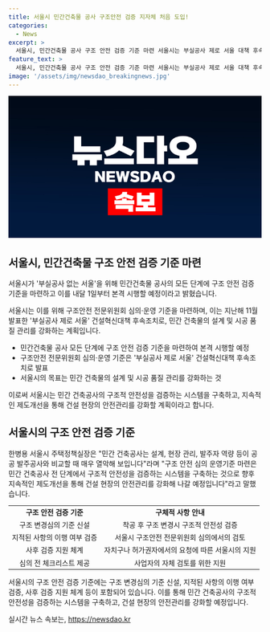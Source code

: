 ```yaml
---
title: 서울시 민간건축물 공사 구조안전 검증 지자체 처음 도입!
categories:
  - News
excerpt: >
  서울시, 민간건축물 공사 구조 안전 검증 기준 마련 서울시는 부실공사 제로 서울 대책 후속으로, 민간건축물 공사에 구조 안전 검증 기준을 적용한다고 발표했다. 이를 통해 설계 및 시공 품질을 강화하고, 구조변경 시에도 안전성을 확인한다. 또한 심의 전 체크리스트를 제공하여 사업자가 자체 검토할 수 있도록 지원한다. 서울시는 더 나아가 제도개선을 통해 건설 현장의 안전을 강화할 것이라고 강조했다.
feature_text: >
  서울시, 민간건축물 공사 구조 안전 검증 기준 마련 서울시는 부실공사 제로 서울 대책 후속으로, 민간건축물 공사에 구조 안전 검증 기준을 적용한다고 발표했다. 이를 통해 설계 및 시공 품질을 강화하고, 구조변경 시에도 안전성을 확인한다. 또한 심의 전 체크리스트를 제공하여 사업자가 자체 검토할 수 있도록 지원한다. 서울시는 더 나아가 제도개선을 통해 건설 현장의 안전을 강화할 것이라고 강조했다.
image: '/assets/img/newsdao_breakingnews.jpg'
---
```


<p><img src="/assets/img/newsdao_breakingnews.jpg" alt="pcversion 속보" /></p>

<h2 data-ke-size="size26">서울시, 민간건축물 구조 안전 검증 기준 마련</h2>

<p>서울시가 '부실공사 없는 서울'을 위해 민간건축물 공사의 모든 단계에 구조 안전 검증 기준을 마련하고 이를 내달 1일부터 본격 시행할 예정이라고 밝혔습니다.</p>

<p data-ke-size="size16">서울시는 이를 위해 구조안전 전문위원회 심의·운영 기준을 마련하며, 이는 지난해 11월 발표한 '부실공사 제로 서울' 건설혁신대책 후속조치로, 민간 건축물의 설계 및 시공 품질 관리를 강화하는 계획입니다. </p>

<ul>
  <li>민간건축물 공사 모든 단계에 구조 안전 검증 기준을 마련하여 본격 시행할 예정</li>
  <li>구조안전 전문위원회 심의·운영 기준은 '부실공사 제로 서울' 건설혁신대책 후속조치로 발표</li>
  <li>서울시의 목표는 민간 건축물의 설계 및 시공 품질 관리를 강화하는 것</li>
</ul>

<p data-ke-size="size16">이로써 서울시는 민간 건축공사의 구조적 안전성을 검증하는 시스템을 구축하고, 지속적인 제도개선을 통해 건설 현장의 안전관리를 강화할 계획이라고 합니다.</p>

<h2 data-ke-size="size26">서울시의 구조 안전 검증 기준</h2>

<p>한병용 서울시 주택정책실장은 "민간 건축공사는 설계, 현장 관리, 발주자 역량 등이 공공 발주공사와 비교할 때 매우 열악해 보입니다"라며 "구조 안전 심의 운영기준 마련은 민간 건축공사 전 단계에서 구조적 안전성을 검증하는 시스템을 구축하는 것으로 향후 지속적인 제도개선을 통해 건설 현장의 안전관리를 강화해 나갈 예정입니다"라고 말했습니다.</p>

<table>
  <tr>
    <td style="text-align: center; height: 17px;"><b>구조 안전 검증 기준</b></td>
    <td style="text-align: center; height: 17px;"><b>구체적 사항 안내</b></td>
  </tr>
  <tr>
    <td style="text-align: center; height: 17px;">구조 변경심의 기준 신설</td>
    <td style="text-align: center; height: 17px;">착공 후 구조 변경시 구조적 안전성 검증</td>
  </tr>
  <tr>
    <td style="text-align: center; height: 17px;">지적된 사항의 이행 여부 검증</td>
    <td style="text-align: center; height: 17px;">서울시 구조안전 전문위원회 심의에서의 검토</td>
  </tr>
  <tr>
    <td style="text-align: center; height: 17px;">사후 검증 지원 체계</td>
    <td style="text-align: center; height: 17px;">자치구나 허가권자에서의 요청에 따른 서울시의 지원</td>
  </tr>
  <tr>
    <td style="text-align: center; height: 17px;">심의 전 체크리스트 제공</td>
    <td style="text-align: center; height: 17px;">사업자의 자체 검토를 위한 지원</td>
  </tr>
</table>

<p data-ke-size="size16">서울시의 구조 안전 검증 기준에는 구조 변경심의 기준 신설, 지적된 사항의 이행 여부 검증, 사후 검증 지원 체계 등이 포함되어 있습니다. 이를 통해 민간 건축공사의 구조적 안전성을 검증하는 시스템을 구축하고, 건설 현장의 안전관리를 강화할 예정입니다.</p>
실시간 뉴스 속보는, <a href="https://newsdao.kr" rel="dofollow">https://newsdao.kr</a>


